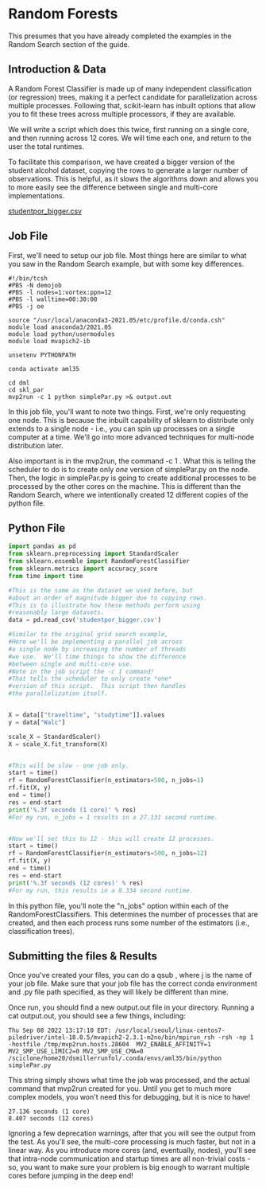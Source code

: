 # Random Forests

This presumes that you have already completed the examples in the Random Search section of the guide.

## Introduction & Data
A Random Forest Classifier is made up of many independent classification (or regression) trees, making it a perfect candidate for parallelization across multiple processes.  Following that, scikit-learn has inbuilt options that allow you to fit these trees across multiple processors, if they are available.

We will write a script which does this twice, first running on a single core, and then running across 12 cores.  We will time each one, and return to the user the total runtimes.

To facilitate this comparison, we have created a bigger version of the student alcohol dataset, copying the rows to generate a larger number of observations.  This is helpful, as it slows the algorithms down and allows you to more easily see the difference between single and multi-core implementations.

[studentpor_bigger.csv](https://github.com/heatherbaier/dist-ml/files/9528910/studentpor_bigger.csv)

## Job File
First, we'll need to setup our job file.  Most things here are similar to what you saw in the Random Search example, but with some key differences.

```Job File
#!/bin/tcsh
#PBS -N demojob
#PBS -l nodes=1:vortex:ppn=12
#PBS -l walltime=00:30:00
#PBS -j oe

source "/usr/local/anaconda3-2021.05/etc/profile.d/conda.csh"
module load anaconda3/2021.05
module load python/usermodules
module load mvapich2-ib

unsetenv PYTHONPATH

conda activate aml35

cd dml
cd skl_par
mvp2run -c 1 python simplePar.py >& output.out
```

In this job file, you'll want to note two things.  First, we're only requesting one node.  This is because the inbuilt capability of sklearn to distribute only extends to a single node - i.e., you can spin up processes on a single computer at a time.  We'll go into more advanced techniques for multi-node distribution later.

Also important is in the mvp2run, the command -c 1 .  What this is telling the scheduler to do is to create only *one* version of simplePar.py on the node.  Then, the logic in simplePar.py is going to create additional processes to be processed by the other cores on the machine.  This is different than the Random Search, where we intentionally created 12 different copies of the python file.

## Python File
```Python
import pandas as pd
from sklearn.preprocessing import StandardScaler
from sklearn.ensemble import RandomForestClassifier
from sklearn.metrics import accuracy_score
from time import time

#This is the same as the dataset we used before, but
#about an order of magnitude bigger due to copying rows.
#This is to illustrate how these methods perform using
#reasonably large datasets.
data = pd.read_csv('studentpor_bigger.csv')

#Similar to the original grid search example,
#Here we'll be implementing a parallel job across
#a single node by increasing the number of threads
#we use.  We'll time things to show the difference
#between single and multi-core use.
#Note in the job script the -c 1 command!
#That tells the scheduler to only create *one*
#version of this script.  This script then handles
#the parallelization itself.


X = data[["traveltime", "studytime"]].values
y = data["Walc"]

scale_X = StandardScaler()
X = scale_X.fit_transform(X)


#This will be slow - one job only.
start = time()
rf = RandomForestClassifier(n_estimators=500, n_jobs=1)
rf.fit(X, y)
end = time()
res = end-start
print('%.3f seconds (1 core)' % res)
#For my run, n_jobs = 1 results in a 27.131 second runtime.


#Now we'll set this to 12 - this will create 12 processes.
start = time()
rf = RandomForestClassifier(n_estimators=500, n_jobs=12)
rf.fit(X, y)
end = time()
res = end-start
print('%.3f seconds (12 cores)' % res)
#For my run, this results in a 8.334 second runtime.
```

In this python file, you'll note the "n_jobs" option within each of the RandomForestClassifiers.  This determines the number of processes that are created, and then each process runs some number of the estimators (i.e., classification trees). 

## Submitting the files & Results
Once you've created your files, you can do a qsub <j> , where j is the name of your job file.  Make sure that your job file has the correct conda environment and .py file path specified, as they will likely be different than mine.
  
Once run, you should find a new output.out file in your directory.  Running a cat output.out, you should see a few things, including:
  
```
Thu Sep 08 2022 13:17:10 EDT: /usr/local/seoul/linux-centos7-piledriver/intel-18.0.5/mvapich2-2.3.1-m2no/bin/mpirun_rsh -rsh -np 1 -hostfile /tmp/mvp2run.hosts.28604  MV2_ENABLE_AFFINITY=1 MV2_SMP_USE_LIMIC2=0 MV2_SMP_USE_CMA=0 /sciclone/home20/dsmillerrunfol/.conda/envs/aml35/bin/python simplePar.py
```
 This string simply shows what time the job was processed, and the actual command that mvp2run created for you.  Until you get to much more complex models, you won't need this for debugging, but it is nice to have!
  
```
27.136 seconds (1 core)
8.407 seconds (12 cores)
```
  
Ignoring a few deprecation warnings, after that you will see the output from the test.  As you'll see, the multi-core processing is much faster, but not in a linear way.  As you introduce more cores (and, eventually, nodes), you'll see that intra-node communication and startup times are all non-trivial costs - so, you want to make sure your problem is big enough to warrant multiple cores before jumping in the deep end!
  
  

